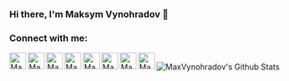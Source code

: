 ### Hi there, I'm Maksym Vynohradov 👋

### Connect with me:

[<img align="left" alt="MaxVynohradov | Twitter" width="30px" src="https://cdn.jsdelivr.net/npm/simple-icons@v3/icons/twitter.svg" />][twitter]
[<img align="left" alt="MaxVynohradov | Instagram" width="30px" src="https://cdn.jsdelivr.net/npm/simple-icons@v3/icons/telegram.svg" />][telegram]
[<img align="left" alt="MaxVynohradov | LinkedIn" width="30px" src="https://cdn.jsdelivr.net/npm/simple-icons@v3/icons/linkedin.svg" />][linkedin]
[<img align="left" alt="MaxVynohradov | GitHub" width="30px" src="https://cdn.jsdelivr.net/npm/simple-icons@v3/icons/medium.svg" />][medium]
[<img align="left" alt="MaxVynohradov | GitHub" width="30px" src="https://cdn.jsdelivr.net/npm/simple-icons@v3/icons/dev-dot-to.svg" />][devto]
[<img align="left" alt="MaxVynohradov | Gmail" width="30px" src="https://cdn.jsdelivr.net/npm/simple-icons@v3/icons/gmail.svg?color=#12100E" />][gmail]
[<img align="left" alt="MaxVynohradov | LinkedIn" width="30px" src="https://cdn.jsdelivr.net/npm/simple-icons@v3/icons/instagram.svg" />][instagram]
[<img align="left" alt="MaxVynohradov | GitHub" width="30px" src="https://cdn.jsdelivr.net/npm/simple-icons@v3/icons/github.svg" />][github]

<br />

<img align="left" alt="MaxVynohradov's Github Stats" src="https://github-readme-stats.codestackr.vercel.app/api?username=MaxVynohradov&show_icons=true&hide_border=true&theme=buefy" />

[gmail]: mailto:vinogradov.max97@gmail.com
[twitter]: https://twitter.com/max_vynohradov/
[telegram]: https://t.me/max_vynogradov
[linkedin]: https://www.linkedin.com/in/max-vynohradov/
[github]: https://github.com/MaxVynohradov
[medium]: https://medium.com/@vinogradov.max97
[devto]: https://dev.to/max_vynohradov
[instagram]: https://www.instagram.com/vynohradov.max/
